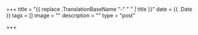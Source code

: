 +++
title =  "{{ replace .TranslationBaseName "-" " " | title }}"
date = {{ .Date }}
tags = []
image = ""
description = ""
type = "post"

+++